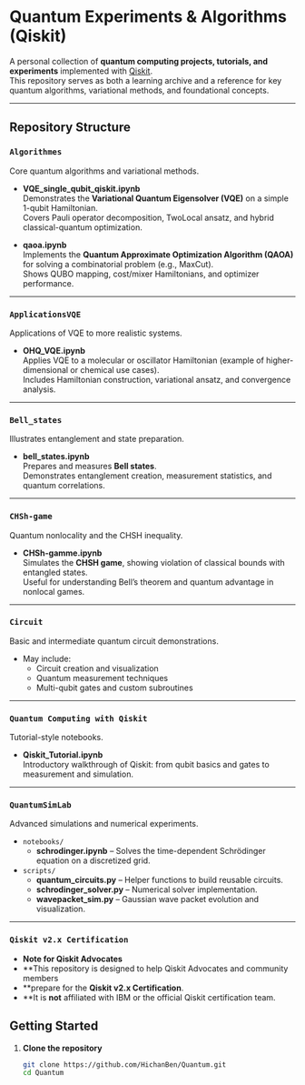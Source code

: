 # Quantum Experiments & Algorithms (Qiskit)

A personal collection of **quantum computing projects, tutorials, and experiments** implemented with [Qiskit](https://qiskit.org/).  
This repository serves as both a learning archive and a reference for key quantum algorithms, variational methods, and foundational concepts.

---

## Repository Structure

### `Algorithmes`
Core quantum algorithms and variational methods.

- **VQE_single_qubit_qiskit.ipynb**  
  Demonstrates the **Variational Quantum Eigensolver (VQE)** on a simple 1-qubit Hamiltonian.  
  Covers Pauli operator decomposition, TwoLocal ansatz, and hybrid classical-quantum optimization.

- **qaoa.ipynb**  
  Implements the **Quantum Approximate Optimization Algorithm (QAOA)** for solving a combinatorial problem (e.g., MaxCut).  
  Shows QUBO mapping, cost/mixer Hamiltonians, and optimizer performance.

---

### `ApplicationsVQE`
Applications of VQE to more realistic systems.

- **OHQ_VQE.ipynb**  
  Applies VQE to a molecular or oscillator Hamiltonian (example of higher-dimensional or chemical use cases).  
  Includes Hamiltonian construction, variational ansatz, and convergence analysis.

---

### `Bell_states`
Illustrates entanglement and state preparation.

- **bell_states.ipynb**  
  Prepares and measures **Bell states**.  
  Demonstrates entanglement creation, measurement statistics, and quantum correlations.

---

### `CHSh-game`
Quantum nonlocality and the CHSH inequality.

- **CHSh-gamme.ipynb**  
  Simulates the **CHSH game**, showing violation of classical bounds with entangled states.  
  Useful for understanding Bell’s theorem and quantum advantage in nonlocal games.

---

### `Circuit`
Basic and intermediate quantum circuit demonstrations.

- May include:  
  - Circuit creation and visualization  
  - Quantum measurement techniques  
  - Multi-qubit gates and custom subroutines

---

### `Quantum Computing with Qiskit`
Tutorial-style notebooks.

- **Qiskit_Tutorial.ipynb**  
  Introductory walkthrough of Qiskit: from qubit basics and gates to measurement and simulation.

---

### `QuantumSimLab`
Advanced simulations and numerical experiments.

- `notebooks/`  
  - **schrodinger.ipynb** – Solves the time-dependent Schrödinger equation on a discretized grid.  
- `scripts/`  
  - **quantum_circuits.py** – Helper functions to build reusable circuits.  
  - **schrodinger_solver.py** – Numerical solver implementation.  
  - **wavepacket_sim.py** – Gaussian wave packet evolution and visualization.

---
### `Qiskit v2.x Certification`
 - **Note for Qiskit Advocates**  
 - **This repository is designed to help Qiskit Advocates and community members
 - **prepare for the **Qiskit v2.x Certification**.  
 - **It is **not** affiliated with IBM or the official Qiskit certification team.

##  Getting Started

1. **Clone the repository**
   ```bash
   git clone https://github.com/HichanBen/Quantum.git
   cd Quantum
